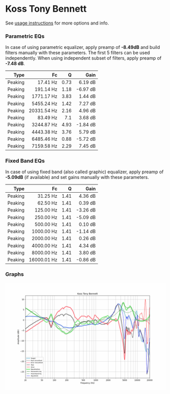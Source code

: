 # Koss Tony Bennett
See [usage instructions](https://github.com/jaakkopasanen/AutoEq#usage) for more options and info.

### Parametric EQs
In case of using parametric equalizer, apply preamp of **-8.49dB** and build filters manually
with these parameters. The first 5 filters can be used independently.
When using independent subset of filters, apply preamp of **-7.48 dB**.

| Type    | Fc          |    Q | Gain     |
|--------:|------------:|-----:|---------:|
| Peaking | 17.41 Hz    | 0.73 | 6.19 dB  |
| Peaking | 191.14 Hz   | 1.18 | -6.97 dB |
| Peaking | 1771.17 Hz  | 3.83 | 1.44 dB  |
| Peaking | 5455.24 Hz  | 1.42 | 7.27 dB  |
| Peaking | 20331.54 Hz | 2.16 | 4.96 dB  |
| Peaking | 83.49 Hz    | 7.1  | 3.68 dB  |
| Peaking | 3244.87 Hz  | 4.93 | -1.84 dB |
| Peaking | 4443.38 Hz  | 3.76 | 5.79 dB  |
| Peaking | 6485.46 Hz  | 0.88 | -5.72 dB |
| Peaking | 7159.58 Hz  | 2.29 | 7.45 dB  |

### Fixed Band EQs
In case of using fixed band (also called graphic) equalizer, apply preamp of **-5.09dB**
(if available) and set gains manually with these parameters.

| Type    | Fc          |    Q | Gain     |
|--------:|------------:|-----:|---------:|
| Peaking | 31.25 Hz    | 1.41 | 4.36 dB  |
| Peaking | 62.50 Hz    | 1.41 | 0.39 dB  |
| Peaking | 125.00 Hz   | 1.41 | -3.26 dB |
| Peaking | 250.00 Hz   | 1.41 | -5.09 dB |
| Peaking | 500.00 Hz   | 1.41 | 0.10 dB  |
| Peaking | 1000.00 Hz  | 1.41 | -1.14 dB |
| Peaking | 2000.00 Hz  | 1.41 | 0.26 dB  |
| Peaking | 4000.00 Hz  | 1.41 | 4.34 dB  |
| Peaking | 8000.00 Hz  | 1.41 | 3.80 dB  |
| Peaking | 16000.01 Hz | 1.41 | -0.86 dB |

### Graphs
![](./Koss%20Tony%20Bennett.png)